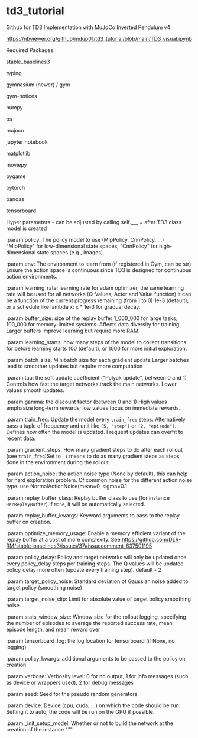 # td3_tutorial  
Github for TD3 Implementation with MuJoCo Inverted Pendulum v4

https://nbviewer.org/github/indup01/td3_tutorial/blob/main/TD3_visual.ipynb

Required Packages:

stable_baselines3 

typing

gymnasium (newer) / gym

gym-notices

numpy

os

mujoco

jupyter notebook

matplotlib

moviepy

pygame

pytorch

pandas

tensorboard

Hyper parameters - can be adjusted by calling self.___ =  after TD3 class model is created

:param policy: The policy model to use (MlpPolicy, CnnPolicy, ...)
 "MlpPolicy" for low-dimensional state spaces, "CnnPolicy" for high-dimensional state spaces (e.g., images).

:param env: The environment to learn from (if registered in Gym, can be str)
Ensure the action space is continuous since TD3 is designed for continuous action environments.

:param learning_rate: learning rate for adam optimizer, the same learning rate will be used for all networks (Q-Values, Actor and Value function) it can be a function of the current progress remaining (from 1 to 0)
1e-3 (default), or a schedule like lambda x: x * 1e-3 for gradual decay.

:param buffer_size: size of the replay buffer
1_000_000 for large tasks, 100_000 for memory-limited systems.
Affects data diversity for training. Larger buffers improve learning but require more RAM.

:param learning_starts: how many steps of the model to collect transitions for before learning starts
100 (default), or 1000 for more initial exploration.

:param batch_size: Minibatch size for each gradient update
Larger batches lead to smoother updates but require more computation

:param tau: the soft update coefficient ("Polyak update", between 0 and 1)
Controls how fast the target networks track the main networks. Lower values smooth updates.

:param gamma: the discount factor (between 0 and 1)
High values emphasize long-term rewards; low values focus on immediate rewards.

:param train_freq: Update the model every ``train_freq`` steps. Alternatively pass a tuple of frequency and unit like ``(5, "step")`` or ``(2, "episode")``.
Defines how often the model is updated. Frequent updates can overfit to recent data.

:param gradient_steps: How many gradient steps to do after each rollout (see ``train_freq``)Set to ``-1`` means to do as many gradient steps as steps done in the environment during the rollout.
    
:param action_noise: the action noise type (None by default), this can help for hard exploration problem. Cf common.noise for the different action noise type.
use NormalActionNoise(mean=0, sigma=0.1

:param replay_buffer_class: Replay buffer class to use (for instance ``HerReplayBuffer``).If ``None``, it will be automatically selected.

:param replay_buffer_kwargs: Keyword arguments to pass to the replay buffer on creation.

:param optimize_memory_usage: Enable a memory efficient variant of the replay buffer at a cost of more complexity.
See https://github.com/DLR-RM/stable-baselines3/issues/37#issuecomment-637501195

:param policy_delay: Policy and target networks will only be updated once every policy_delay steps per training steps. The Q values will be updated policy_delay more often (update every training step).
default - 2

:param target_policy_noise: Standard deviation of Gaussian noise added to target policy (smoothing noise)

:param target_noise_clip: Limit for absolute value of target policy smoothing noise.

:param stats_window_size: Window size for the rollout logging, specifying the number of episodes to average the reported success rate, mean episode length, and mean reward over

:param tensorboard_log: the log location for tensorboard (if None, no logging)

:param policy_kwargs: additional arguments to be passed to the policy on creation

:param verbose: Verbosity level: 0 for no output, 1 for info messages (such as device or wrappers used), 2 for debug messages

:param seed: Seed for the pseudo random generators

:param device: Device (cpu, cuda, ...) on which the code should be run. Setting it to auto, the code will be run on the GPU if possible.

:param _init_setup_model: Whether or not to build the network at the creation of the instance
"""
